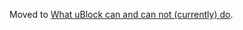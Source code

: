 Moved to [What uBlock can and can not (currently) do](https://github.com/gorhill/uBlock/wiki/What-uBlock-can-and-can-not-%28currently%29-do).
